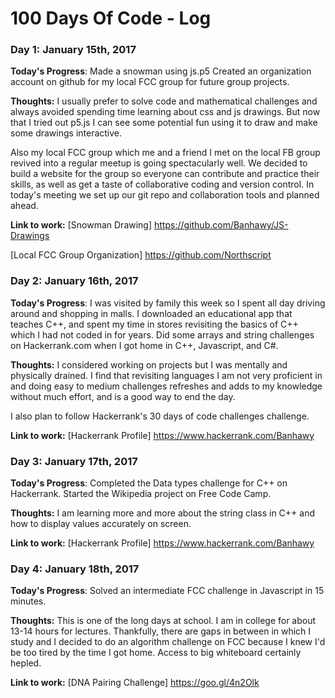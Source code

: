 # 100 Days Of Code - Log

### Day 1: January 15th, 2017

**Today's Progress**: 
Made a snowman using js.p5 
Created an organization account on github for my local FCC group for future group projects.

**Thoughts:** I usually prefer to solve code and mathematical challenges and always avoided spending time learning about css and js drawings. But now that I tried out p5.js I can see some potential fun using it to draw and make some drawings interactive.

Also my local FCC group which me and a friend I met on the local FB group revived into a regular meetup is going spectacularly well. We decided to build a website for the group so everyone can contribute and practice their skills, as well as get a taste of collaborative coding and version control. In today's meeting we set up our git repo and collaboration tools and planned ahead.

**Link to work:** 
[Snowman Drawing] https://github.com/Banhawy/JS-Drawings

[Local FCC Group Organization] https://github.com/Northscript

### Day 2: January 16th, 2017

**Today's Progress**: 
I was visited by family this week so I spent all day driving around and shopping in malls. I downloaded an educational app that teaches C++, and spent my time in stores revisiting the basics of C++ which I had not coded in for years. Did some arrays and string challenges on Hackerrank.com when I got home in C++, Javascript, and C#.

**Thoughts:** I considered working on projects but I was mentally and physically drained. I find that revisiting languages I am not very proficient in and doing easy to medium challenges refreshes and adds to my knowledge without much effort, and is a good way to end the day. 

I also plan to follow Hackerrank's 30 days of code challenges challenge.

**Link to work:** 
[Hackerrank Profile] https://www.hackerrank.com/Banhawy

### Day 3: January 17th, 2017

**Today's Progress**: 
Completed the Data types challenge for C++ on Hackerrank. 
Started the Wikipedia project on Free Code Camp.

**Thoughts:** I am learning more and more about the string class in C++ and how to display values accurately on screen.

**Link to work:** 
[Hackerrank Profile] https://www.hackerrank.com/Banhawy

### Day 4: January 18th, 2017

**Today's Progress**: 
Solved an intermediate FCC challenge in Javascript in 15 minutes.

**Thoughts:** This is one of the long days at school. I am in college for about 13-14 hours for lectures. Thankfully, there are gaps in between in which I study and I decided to do an algorithm challenge on FCC because I knew I'd be too tired by the time I got home. Access to big whiteboard certainly hepled.

**Link to work:** 
[DNA Pairing Challenge] https://goo.gl/4n2Olk
